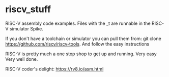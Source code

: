 # riscv_stuff
RISC-V assembly code examples. Files with the _t are runnable in the RISC-V simulator Spike.

If you don't have a toolchain or simulator you can pull them from: git clone https://github.com/riscv/riscv-tools. 
And follow the easy instructions

RISC-V is pretty much a one stop shop to get up and running. Very easy Very well done.

RISC-V coder's delight: https://rv8.io/asm.html
